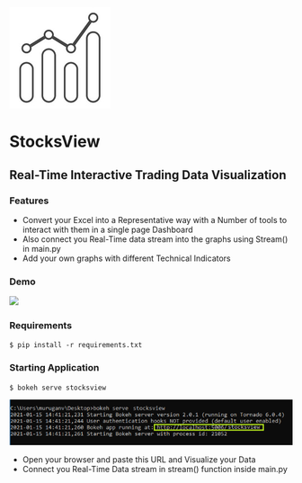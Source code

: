 [![](https://github.com/Vignesh0196/StocksView/blob/main/stocksview__.jpg)](https://github.com/Vignesh0196/StocksView)
#  StocksView
## Real-Time Interactive Trading Data Visualization

### Features
* Convert your Excel into a Representative way with a Number of tools to interact with them in a single page
Dashboard
* Also connect you Real-Time data stream into the graphs using Stream() in main.py
* Add your own graphs with different Technical Indicators

### Demo
[![](https://github.com/Vignesh0196/StocksView/blob/main/Demo.gif)](https://github.com/Vignesh0196/StocksView)

### Requirements
    $ pip install -r requirements.txt

### Starting Application 
    $ bokeh serve stocksview
   
[![](https://github.com/Vignesh0196/StocksView/blob/main/starting_bokeh.png)](https://github.com/Vignesh0196/StocksView)
- Open your browser and paste this URL and Visualize your Data
- Connect you Real-Time Data stream in stream() function inside main.py
